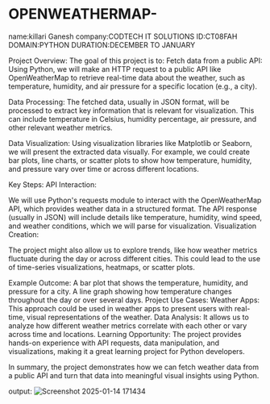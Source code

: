 # OPENWEATHERMAP-

name:killari Ganesh
company:CODTECH IT SOLUTIONS
ID:CT08FAH
DOMAIN:PYTHON
DURATION:DECEMBER TO JANUARY

Project Overview:
The goal of this project is to:
Fetch data from a public API: Using Python, we will make an HTTP request to a public API like OpenWeatherMap to retrieve real-time data about the weather,
such as temperature, humidity, and air pressure for a specific location (e.g., a city).

Data Processing: The fetched data, usually in JSON format, will be processed to extract key information that is relevant for visualization.
This can include temperature in Celsius, humidity percentage, air pressure, and other relevant weather metrics.

Data Visualization: Using visualization libraries like Matplotlib or Seaborn, we will present the extracted data visually. For example, 
we could create bar plots, line charts, or scatter plots to show how temperature, humidity, and pressure vary over time or across different locations.

Key Steps:
API Interaction:

We will use Python's requests module to interact with the OpenWeatherMap API, which provides weather data in a structured format.
The API response (usually in JSON) will include details like temperature, humidity, wind speed, and weather conditions, which we will parse for visualization.
Visualization Creation:

The project might also allow us to explore trends, like how weather metrics fluctuate during the day or across different cities.
This could lead to the use of time-series visualizations, heatmaps, or scatter plots.

Example Outcome:
A bar plot that shows the temperature, humidity, and pressure for a city.
A line graph showing how temperature changes throughout the day or over several days.
Project Use Cases:
Weather Apps: This approach could be used in weather apps to present users with real-time, visual representations of the weather.
Data Analysis: It allows us to analyze how different weather metrics correlate with each other or vary across time and locations.
Learning Opportunity: The project provides hands-on experience with API requests, data manipulation, and visualizations, making it a great learning project for Python developers.

In summary, the project demonstrates how we can fetch weather data from a public API and turn that data into meaningful visual insights using Python.


output:
![Screenshot 2025-01-14 171434](https://github.com/user-attachments/assets/8f4f5e5e-6921-4aae-9f74-ec79cf576caf)
